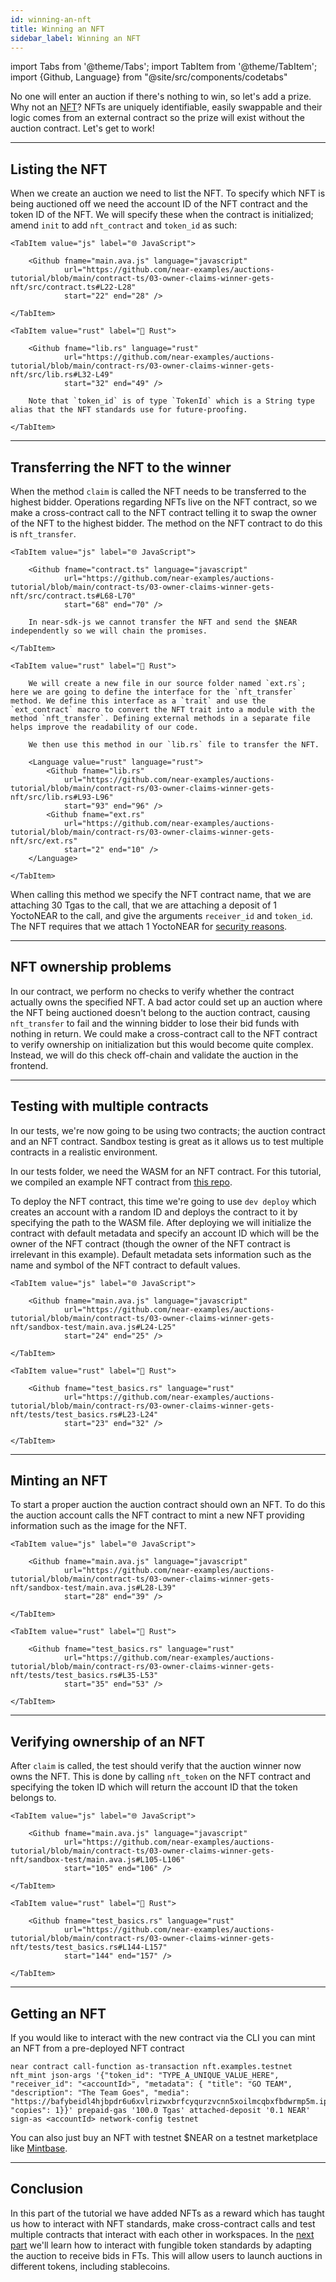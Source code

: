 ```yaml
---
id: winning-an-nft
title: Winning an NFT
sidebar_label: Winning an NFT
---
```


import Tabs from '@theme/Tabs';
import TabItem from '@theme/TabItem';
import {Github, Language} from "@site/src/components/codetabs"

No one will enter an auction if there's nothing to win, so let's add a prize. Why not an [NFT](../../2.build/5.primitives/nft.md)? NFTs are uniquely identifiable, easily swappable and their logic comes from an external contract so the prize will exist without the auction contract. Let's get to work!

---

## Listing the NFT

When we create an auction we need to list the NFT. To specify which NFT is being auctioned off we need the account ID of the NFT contract and the token ID of the NFT. We will specify these when the contract is initialized; amend `init` to add `nft_contract` and `token_id` as such:  


<Tabs groupId="code-tabs">

    <TabItem value="js" label="🌐 JavaScript">

        <Github fname="main.ava.js" language="javascript"
                url="https://github.com/near-examples/auctions-tutorial/blob/main/contract-ts/03-owner-claims-winner-gets-nft/src/contract.ts#L22-L28"
                start="22" end="28" />

    </TabItem>

    <TabItem value="rust" label="🦀 Rust">

        <Github fname="lib.rs" language="rust"
                url="https://github.com/near-examples/auctions-tutorial/blob/main/contract-rs/03-owner-claims-winner-gets-nft/src/lib.rs#L32-L49"
                start="32" end="49" />

        Note that `token_id` is of type `TokenId` which is a String type alias that the NFT standards use for future-proofing.

    </TabItem>

</Tabs>

---

## Transferring the NFT to the winner

When the method  `claim` is called the NFT needs to be transferred to the highest bidder. Operations regarding NFTs live on the NFT contract, so we make a cross-contract call to the NFT contract telling it to swap the owner of the NFT to the highest bidder. The method on the NFT contract to do this is `nft_transfer`.

<Tabs groupId="code-tabs">

    <TabItem value="js" label="🌐 JavaScript">

        <Github fname="contract.ts" language="javascript"
                url="https://github.com/near-examples/auctions-tutorial/blob/main/contract-ts/03-owner-claims-winner-gets-nft/src/contract.ts#L68-L70"
                start="68" end="70" />

        In near-sdk-js we cannot transfer the NFT and send the $NEAR independently so we will chain the promises.

    </TabItem>

    <TabItem value="rust" label="🦀 Rust">

        We will create a new file in our source folder named `ext.rs`; here we are going to define the interface for the `nft_transfer` method. We define this interface as a `trait` and use the `ext_contract` macro to convert the NFT trait into a module with the method `nft_transfer`. Defining external methods in a separate file helps improve the readability of our code. 
        
        We then use this method in our `lib.rs` file to transfer the NFT.

        <Language value="rust" language="rust">
            <Github fname="lib.rs" 
                url="https://github.com/near-examples/auctions-tutorial/blob/main/contract-rs/03-owner-claims-winner-gets-nft/src/lib.rs#L93-L96"
                start="93" end="96" />
            <Github fname="ext.rs" 
                url="https://github.com/near-examples/auctions-tutorial/blob/main/contract-rs/03-owner-claims-winner-gets-nft/src/ext.rs"
                start="2" end="10" />
        </Language>

    </TabItem>

</Tabs>

When calling this method we specify the NFT contract name, that we are attaching 30 Tgas to the call, that we are attaching a deposit of 1 YoctoNEAR to the call, and give the arguments `receiver_id` and `token_id`. The NFT requires that we attach 1 YoctoNEAR for [security reasons](../../2.build/2.smart-contracts/security/one_yocto.md).

---

## NFT ownership problems

In our contract, we perform no checks to verify whether the contract actually owns the specified NFT. A bad actor could set up an auction where the NFT being auctioned doesn't belong to the auction contract, causing `nft_transfer` to fail and the winning bidder to lose their bid funds with nothing in return. We could make a cross-contract call to the NFT contract to verify ownership on initialization but this would become quite complex. Instead, we will do this check off-chain and validate the auction in the frontend. 

---

## Testing with multiple contracts

In our tests, we're now going to be using two contracts; the auction contract and an NFT contract. Sandbox testing is great as it allows us to test multiple contracts in a realistic environment.

In our tests folder, we need the WASM for an NFT contract. For this tutorial, we compiled an example NFT contract from [this repo](https://github.com/near-examples/NFT/tree/master).

To deploy the NFT contract, this time we're going to use `dev deploy` which creates an account with a random ID and deploys the contract to it by specifying the path to the WASM file. After deploying we will initialize the contract with default metadata and specify an account ID which will be the owner of the NFT contract (though the owner of the NFT contract is irrelevant in this example). Default metadata sets information such as the name and symbol of the NFT contract to default values.

<Tabs groupId="code-tabs">

    <TabItem value="js" label="🌐 JavaScript">

        <Github fname="main.ava.js" language="javascript"
                url="https://github.com/near-examples/auctions-tutorial/blob/main/contract-ts/03-owner-claims-winner-gets-nft/sandbox-test/main.ava.js#L24-L25"
                start="24" end="25" />

    </TabItem>

    <TabItem value="rust" label="🦀 Rust">

        <Github fname="test_basics.rs" language="rust"
                url="https://github.com/near-examples/auctions-tutorial/blob/main/contract-rs/03-owner-claims-winner-gets-nft/tests/test_basics.rs#L23-L24"
                start="23" end="32" />

    </TabItem>

</Tabs>

---

## Minting an NFT

To start a proper auction the auction contract should own an NFT. To do this the auction account calls the NFT contract to mint a new NFT providing information such as the image for the NFT.  

<Tabs groupId="code-tabs">

    <TabItem value="js" label="🌐 JavaScript">

        <Github fname="main.ava.js" language="javascript"
                url="https://github.com/near-examples/auctions-tutorial/blob/main/contract-ts/03-owner-claims-winner-gets-nft/sandbox-test/main.ava.js#L28-L39"
                start="28" end="39" />

    </TabItem>

    <TabItem value="rust" label="🦀 Rust">

        <Github fname="test_basics.rs" language="rust"
                url="https://github.com/near-examples/auctions-tutorial/blob/main/contract-rs/03-owner-claims-winner-gets-nft/tests/test_basics.rs#L35-L53"
                start="35" end="53" />

    </TabItem>

</Tabs>

---

## Verifying ownership of an NFT

After `claim` is called, the test should verify that the auction winner now owns the NFT. This is done by calling `nft_token` on the NFT contract and specifying the token ID which will return the account ID that the token belongs to.

<Tabs groupId="code-tabs">

    <TabItem value="js" label="🌐 JavaScript">

        <Github fname="main.ava.js" language="javascript"
                url="https://github.com/near-examples/auctions-tutorial/blob/main/contract-ts/03-owner-claims-winner-gets-nft/sandbox-test/main.ava.js#L105-L106"
                start="105" end="106" />

    </TabItem>

    <TabItem value="rust" label="🦀 Rust">

        <Github fname="test_basics.rs" language="rust"
                url="https://github.com/near-examples/auctions-tutorial/blob/main/contract-rs/03-owner-claims-winner-gets-nft/tests/test_basics.rs#L144-L157"
                start="144" end="157" />

    </TabItem>

</Tabs>

---

## Getting an NFT

If you would like to interact with the new contract via the CLI you can mint an NFT from a pre-deployed NFT contract 

```
near contract call-function as-transaction nft.examples.testnet nft_mint json-args '{"token_id": "TYPE_A_UNIQUE_VALUE_HERE", "receiver_id": "<accountId>", "metadata": { "title": "GO TEAM", "description": "The Team Goes", "media": "https://bafybeidl4hjbpdr6u6xvlrizwxbrfcyqurzvcnn5xoilmcqbxfbdwrmp5m.ipfs.dweb.link/", "copies": 1}}' prepaid-gas '100.0 Tgas' attached-deposit '0.1 NEAR' sign-as <accountId> network-config testnet
```

You can also just buy an NFT with testnet $NEAR on a testnet marketplace like [Mintbase](https://testnet.mintbase.xyz/explore/new/0).

---

## Conclusion 

In this part of the tutorial we have added NFTs as a reward which has taught us how to interact with NFT standards, make cross-contract calls and test multiple contracts that interact with each other in workspaces. In the [next part](./4-ft.md) we'll learn how to interact with fungible token standards by adapting the auction to receive bids in FTs. This will allow users to launch auctions in different tokens, including stablecoins. 